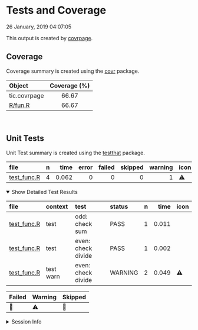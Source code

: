 Tests and Coverage
================
26 January, 2019 04:07:05

This output is created by
[covrpage](https://github.com/metrumresearchgroup/covrpage).

## Coverage

Coverage summary is created using the
[covr](https://github.com/r-lib/covr) package.

| Object                | Coverage (%) |
| :-------------------- | :----------: |
| tic.covrpage          |    66.67     |
| [R/fun.R](../R/fun.R) |    66.67     |

<br>

## Unit Tests

Unit Test summary is created using the
[testthat](https://github.com/r-lib/testthat)
package.

| file                                 | n |  time | error | failed | skipped | warning | icon |
| :----------------------------------- | -: | ----: | ----: | -----: | ------: | ------: | :--- |
| [test\_func.R](testthat/test_func.R) | 4 | 0.062 |     0 |      0 |       0 |       1 | ⚠️   |

<details open>

<summary> Show Detailed Test Results
</summary>

| file                                     | context   | test               | status  | n |  time | icon |
| :--------------------------------------- | :-------- | :----------------- | :------ | -: | ----: | :--- |
| [test\_func.R](testthat/test_func.R#)    | test      | odd: check sum     | PASS    | 1 | 0.011 |      |
| [test\_func.R](testthat/test_func.R#)    | test      | even: check divide | PASS    | 1 | 0.002 |      |
| [test\_func.R](testthat/test_func.R#L22) | test warn | even: check divide | WARNING | 2 | 0.049 | ⚠️   |

| Failed | Warning | Skipped |
| :----- | :------ | :------ |
| 🛑      | ⚠️      | 🔶       |

</details>

<details>

<summary> Session Info
</summary>

| Field    | Value                         |                                                                                                                                                                                                                            |
| :------- | :---------------------------- | -------------------------------------------------------------------------------------------------------------------------------------------------------------------------------------------------------------------------- |
| Version  | R version 3.5.2 (2017-01-27)  |                                                                                                                                                                                                                            |
| Platform | x86\_64-pc-linux-gnu (64-bit) | <a href="https://travis-ci.org/yonicd/tic.covrpage/jobs/484645399" target="_blank"><span title="Built on Travis">![](https://github.com/metrumresearchgroup/covrpage/blob/master/inst/logo/travis.png?raw=true)</span></a> |
| Running  | Ubuntu 14.04.5 LTS            |                                                                                                                                                                                                                            |
| Language | en\_US                        |                                                                                                                                                                                                                            |
| Timezone | UTC                           |                                                                                                                                                                                                                            |

| Package  | Version |
| :------- | :------ |
| testthat | 2.0.1   |
| covr     | 3.2.1   |
| covrpage | 0.0.69  |

</details>

<!--- Final Status : skipped/warning --->
